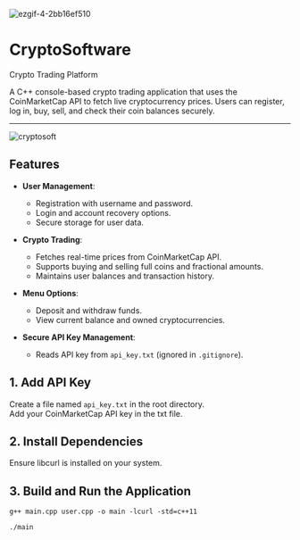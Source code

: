 ![ezgif-4-2bb16ef510](https://github.com/user-attachments/assets/94dba493-d932-48b4-a838-e7d124c1e4e5)
# CryptoSoftware 
Crypto Trading Platform

A C++ console-based crypto trading application that uses the CoinMarketCap API to fetch live cryptocurrency prices. Users can register, log in, buy, sell, and check their coin balances securely.

---

![cryptosoft](https://github.com/user-attachments/assets/14c84604-15b6-4ddf-b611-3ae99ac60e8f)

## Features

- **User Management**:
  - Registration with username and password.
  - Login and account recovery options.
  - Secure storage for user data.

- **Crypto Trading**:
  - Fetches real-time prices from CoinMarketCap API.
  - Supports buying and selling full coins and fractional amounts.
  - Maintains user balances and transaction history.

- **Menu Options**:
  - Deposit and withdraw funds.
  - View current balance and owned cryptocurrencies.
 
  

- **Secure API Key Management**:
  - Reads API key from `api_key.txt` (ignored in `.gitignore`).

## 1. Add API Key

Create a file named `api_key.txt` in the root directory.  
Add your CoinMarketCap API key in the txt file.

## 2. Install Dependencies
Ensure libcurl is installed on your system.

## 3. Build and Run the Application
`g++ main.cpp user.cpp -o main -lcurl -std=c++11`

`./main`

